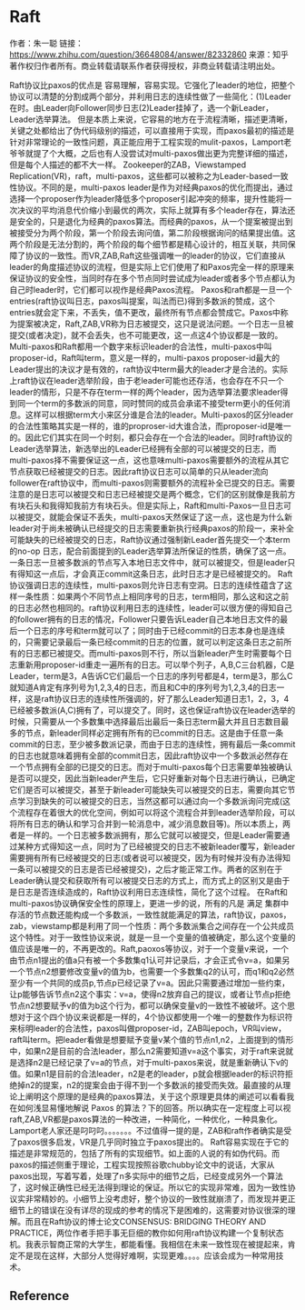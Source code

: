 # Raft
作者：朱一聪
链接：https://www.zhihu.com/question/36648084/answer/82332860
来源：知乎
著作权归作者所有。商业转载请联系作者获得授权，非商业转载请注明出处。

Raft协议比paxos的优点是 容易理解，容易实现。它强化了leader的地位，把整个协议可以清楚的分割成两个部分，并利用日志的连续性做了一些简化：(1)Leader在时。由Leader向Follower同步日志(2)Leader挂掉了，选一个新Leader，Leader选举算法。       但是本质上来说，它容易的地方在于流程清晰，描述更清晰，关键之处都给出了伪代码级别的描述，可以直接用于实现，而paxos最初的描述是针对非常理论的一致性问题，真正能应用于工程实现的mulit-paxos，Lamport老爷爷就提了个大概，之后也有人没尝试对multi-paxos做出更为完整详细的描述，但是每个人描述的都不大一样。       Zookeeper的ZAB，Viewstamped Replication(VR)，raft，multi-paxos，这些都可以被称之为Leader-based一致性协议。不同的是，multi-paxos leader是作为对经典paxos的优化而提出，通过选择一个proposer作为leader降低多个proposer引起冲突的频率，提升性能将一次决议的平均消息代价缩小到最优的两次，实际上就算有多个leader存在，算法还是安全的，只是退化为经典的paxos算法。而经典的paxos，从一个提案被提出到被接受分为两个阶段，第一个阶段去询问值，第二阶段根据询问的结果提出值。这两个阶段是无法分割的，两个阶段的每个细节都是精心设计的，相互关联，共同保障了协议的一致性。而VR,ZAB,Raft这些强调唯一的leader的协议，它们直接从leader的角度描述协议的流程，但是实际上它们使用了和Paxos完全一样的原理来保证协议的安全性，当同时存在多个节点同时尝试成为leader或者多个节点都认为自己时leader时，它们都可以视作是经典Paxos流程。     Paxos和raft都是一旦一个entries(raft协议叫日志，paxos叫提案，叫法而已)得到多数派的赞成，这个entries就会定下来，不丢失，值不更改，最终所有节点都会赞成它。Paxos中称为提案被决定，Raft,ZAB,VR称为日志被提交，这只是说法问题。一个日志一旦被提交(或者决定)，就不会丢失，也不可能更改，这一点这4个协议都是一致的。Multi-paxos和Raft都用一个数字来标识leader的合法性，multi-paxos中叫proposer-id，Raft叫term，意义是一样的，multi-paxos proposer-id最大的Leader提出的决议才是有效的，raft协议中term最大的leader才是合法的。实际上raft协议在leader选举阶段，由于老leader可能也还存活，也会存在不只一个leader的情形，只是不存在term一样的两个leader，因为选举算法要求leader得到同一个term的多数派的同意，同时赞同的成员会承诺不接受term更小的任何消息。这样可以根据term大小来区分谁是合法的leader。Multi-paxos的区分leader的合法性策略其实是一样的，谁的proproser-id大谁合法，而proposer-id是唯一的。因此它们其实在同一个时刻，都只会存在一个合法的leader。同时raft协议的Leader选举算法，新选举出的Leader已经拥有全部的可以被提交的日志，而multi-paxos择不需要保证这一点，这也意味multi-paxos需要额外的流程从其它节点获取已经被提交的日志。因此raft协议日志可以简单的只从leader流向follower在raft协议中，而multi-paxos则需要额外的流程补全已提交的日志。需要注意的是日志可以被提交和日志已经被提交是两个概念，它们的区别就像是我前方有块石头和我得知我前方有块石头。但是实际上，Raft和multi-Paxos一旦日志可以被提交，就能会保证不丢失，multi-paxos天然保证了这一点，这也是为什么新leader对于尚未被确认已经提交的日志需要重新执行经典paxos的阶段一，来补全可能缺失的已经被提交的日志，Raft协议通过强制新Leader首先提交一个本term的no-op 日志，配合前面提到的Leader选举算法所保证的性质，确保了这一点。一条日志一旦被多数派的节点写入本地日志文件中，就可以被提交，但是leader只有得知这一点后，才会真正commit这条日志，此时日志才是已经被提交的。        Raft协议强调日志的连续性，multi-paxos则允许日志有空洞。日志的连续性蕴含了这样一条性质：如果两个不同节点上相同序号的日志，term相同，那么这和这之前的日志必然也相同的。raft协议利用日志的连续性，leader可以很方便的得知自己的follower拥有的日志的情况，Follower只要告诉Leader自己本地日志文件的最后一个日志的序号和term就可以了；同时由于已经commit的日志本身也是连续的，只需要记录最后一条已经commit的日志的位置，就可以判定这条日志之前所有的日志都已被提交。而multi-paxos则不行，所以当新leader产生时需要每个日志重新用proposer-id重走一遍所有的日志。可以举个列子，A,B,C三台机器，C是Leader，term是3，A告诉C它们最后一个日志的序列号都是4，term是3，那么C就知道A肯定有序列号为1,2,3,4的日志，而且和C中的序列号为1,2,3,4的日志一样，这是raft协议日志的连续性所强调的，好了那么Leader知道日志1，2，3，4已经被多数派(A,C)拥有了，可以提交了。同时，这也保证raft协议在leader选举的时候，只需要从一个多数集中选择最后出最后一条日志term最大并且日志数目最多的节点，新leader同样必定拥有所有的已commit的日志。这是由于任意一条commit的日志，至少被多数派记录，而由于日志的连续性，拥有最后一条commit的日志也就意味着拥有全部的commit日志，因此raft协议中一个多数派必然存在一个节点拥有全部的已提交的日志。而对于multi-paxos每个日志需要单独被确认是否可以提交，因此当新leader产生后，它只好重新对每个日志进行确认，已确定它们是否可以被提交，甚至于新leader可能缺失可以被提交的日志，需要向其它节点学习到缺失的可以被提交的日志，当然这都可以通过向一个多数派询问完成(这个流程存在着很大的优化空间，例如可以将这个流程合并到leader选举阶段，可以将所有日志的确认和学习合并到一轮消息中，减少消息数目等)。所以本质上，两者是一样的。一个日志被多数派拥有，那么它就可以被提交，但是Leader需要通过某种方式得知这一点，同时为了已经被提交的日志不被新leader覆写，新leader需要拥有所有已经被提交的日志(或者说可以被提交，因为有时候并没有办法得知一条可以被提交的日志是否已经被提交)，之后才能正常工作。两者的区别在于Leader确认提交和获取所有可以被提交日志的方式上，而方式上的区别又是由于是日志是否连续造成的，Raft协议利用日志连续性，简化了这个过程。      在Raft和multi-paxos协议确保安全性的原理上，更进一步的说，所有的凡是 满足 集群中存活的节点数还能构成一个多数派，一致性就能满足的算法，raft协议，paxos，zab，viewstamp都是利用了同一个性质：两个多数派集合之间存在一个公共成员这个特性。对于一致性协议来说，就是一旦一个变量的值被确定，那么这个变量的值应该是唯一的，不再更改的。Raft,paoxos等协议，对于一个变量v来说，一个由节点n1提出的值a只有被一个多数集q1认可并记录后，才会正式令v=a，如果另一个节点n2想要修改变量v的值为b，也需要一个多数集q2的认可，而q1和q2必然至少有一个共同的成员p,节点p已经记录了v=a。因此只需要通过增加一些约束，让p能够告诉节点n2这个事实：v=a，使得n2放弃自己的提议，或者让节点p拒绝节点n2想要赋予v的值为b这个行为，都可以确保变量v的一致性不被破坏。这个思想对于这个四个协议来说都是一样的，4个协议都使用一个唯一的整数作为标识符来标明leader的合法性，paxos叫做proposer-id，ZAB叫epoch，VR叫view，raft叫term。把leader看做是想要赋予变量v某个值的节点n1,n2，上面提到的情形中，如果n2是目前的合法leader，那么n2需要知道v=a这个事实，对于raft来说就是选择n2是已经记录了v=a的节点，对于multi-paxos来说，就是重新确认下v的值。如果n1是目前的合法leader，n2是老的leader，p就会根据leader的标识符拒绝掉n2的提案，n2的提案会由于得不到一个多数派的接受而失效。最直接的从理论上阐明这个原理的是经典的paxos算法，关于这个原理更具体的阐述可以看看我在如何浅显易懂地解说 Paxos 的算法？下的回答。所以确实在一定程度上可以视raft,ZAB,VR都是paxos算法的一种改进，一种简化，一种优化，一种具象化。Lamport老人家还是叼叼叼。。。。。。。不过值得一提的是，ZAB和raft作者确实是受了paxos很多启发，VR是几乎同时独立于paxos提出的。        Raft容易实现在于它的描述是非常规范的，包括了所有的实现细节。如上面的人说的有如伪代码。而paxos的描述侧重于理论，工程实现按照谷歌chubby论文中的说话，大家从paxos出现，写着写着，处理了n多实际中的细节之后，已经变成另外一个算法了，这时候正确性已经无法得到理论的保证。所以它的实现非常难，因为一致性协议实非常精妙的。小细节上没考虑好，整个协议的一致性就崩溃了，而发现并更正细节上的错误在没有详尽的现成的参考的情况下是困难的，这需要对协议很深的理解。而且在Raft协议的博士论文CONSENSUS: BRIDGING THEORY AND PRACTICE，两位作者手把手事无巨细的教你如何用raft协议构建一个复制状态机。我表示智商正常的大学生，都能看懂。我相信在未来一致性现在被提起来，肯定不是现在这样，大部分人觉得好难啊，实现更难。。。。应该会成为一种常用技术。
## Reference
